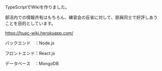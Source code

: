 TypeScriptでWikiを作りました。

部活内での情報共有はもちろん、練習会の反省に対して、部員同士で好評しあうことを目的としています。

https://huac-wiki.herokuapp.com/

バックエンド　：Node.js

フロントエンド：React.js

データベース　：MongoDB
